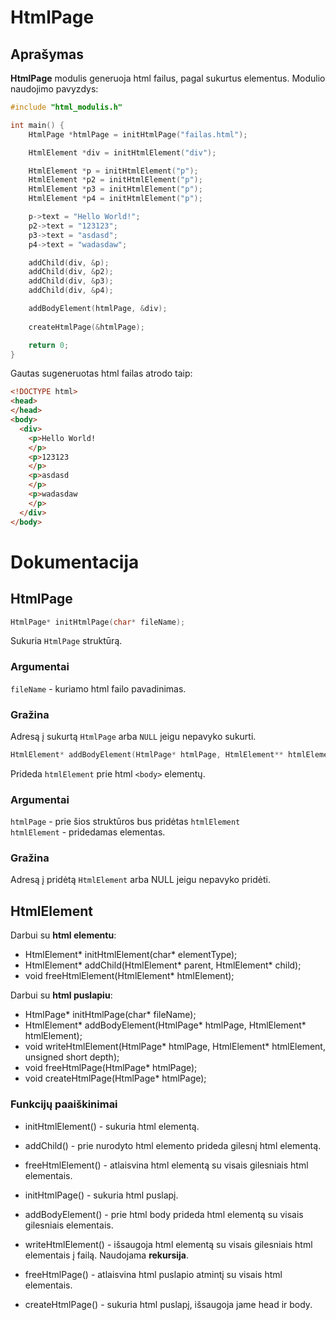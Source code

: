 # HtmlPage

## Aprašymas
**HtmlPage** modulis generuoja html failus, pagal sukurtus elementus. 
Modulio naudojimo pavyzdys: 
```c
#include "html_modulis.h"

int main() {
    HtmlPage *htmlPage = initHtmlPage("failas.html");

    HtmlElement *div = initHtmlElement("div");

    HtmlElement *p = initHtmlElement("p");
    HtmlElement *p2 = initHtmlElement("p");
    HtmlElement *p3 = initHtmlElement("p");
    HtmlElement *p4 = initHtmlElement("p");

    p->text = "Hello World!";
    p2->text = "123123";
    p3->text = "asdasd";
    p4->text = "wadasdaw";

    addChild(div, &p);
    addChild(div, &p2);
    addChild(div, &p3);
    addChild(div, &p4);

    addBodyElement(htmlPage, &div);
    
    createHtmlPage(&htmlPage);

    return 0;
}
```
Gautas sugeneruotas html failas atrodo taip:
```html
<!DOCTYPE html>
<head>
</head>
<body>
  <div>
    <p>Hello World!
    </p>
    <p>123123
    </p>
    <p>asdasd
    </p>
    <p>wadasdaw
    </p>
  </div>
</body>

```

# Dokumentacija

## HtmlPage

```c
HtmlPage* initHtmlPage(char* fileName);
```
Sukuria `HtmlPage` struktūrą. 
### Argumentai
`fileName` - kuriamo html failo pavadinimas. 
### Gražina
Adresą į sukurtą `HtmlPage` arba `NULL` jeigu nepavyko sukurti.

```c
HtmlElement* addBodyElement(HtmlPage* htmlPage, HtmlElement** htmlElement);
```
Prideda `htmlElement` prie html `<body>` elementų.

### Argumentai
`htmlPage` - prie šios struktūros bus pridėtas `htmlElement` \
`htmlElement` - pridedamas elementas. 
### Gražina
Adresą į pridėtą `HtmlElement` arba NULL jeigu nepavyko pridėti.
## HtmlElement

Darbui su **html elementu**:
- HtmlElement* initHtmlElement(char* elementType);
- HtmlElement* addChild(HtmlElement* parent, HtmlElement* child);
- void freeHtmlElement(HtmlElement* htmlElement);

Darbui su **html puslapiu**:
- HtmlPage* initHtmlPage(char* fileName);
- HtmlElement* addBodyElement(HtmlPage* htmlPage, HtmlElement* htmlElement);
- void writeHtmlElement(HtmlPage* htmlPage, HtmlElement* htmlElement, unsigned short depth);
- void freeHtmlPage(HtmlPage* htmlPage);
- void createHtmlPage(HtmlPage* htmlPage);

### Funkcijų paaiškinimai
- initHtmlElement() - sukuria html elementą.
- addChild() - prie nurodyto html elemento prideda gilesnį html elementą.
- freeHtmlElement() - atlaisvina html elementą su visais gilesniais html elementais.

- initHtmlPage() - sukuria html puslapį.
- addBodyElement() - prie html body prideda html elementą su visais gilesniais elementais.
- writeHtmlElement() - išsaugoja html elementą su visais gilesniais html elementais į failą. Naudojama **rekursija**.
- freeHtmlPage() - atlaisvina html puslapio atmintį su visais html elementais.
- createHtmlPage() - sukuria html puslapį, išsaugoja jame head ir body.
